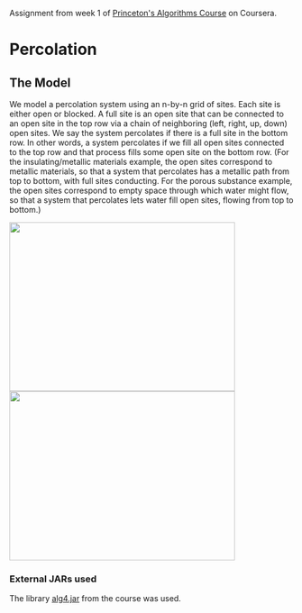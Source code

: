 Assignment from week 1 of [Princeton's Algorithms Course](https://www.coursera.org/learn/algorithms-part1) on Coursera.

# Percolation

## The Model
We model a percolation system using an n-by-n grid of sites. Each site is either open or blocked. A full site is an open site that can be connected to an open site in the top row via a chain of neighboring (left, right, up, down) open sites. We say the system percolates if there is a full site in the bottom row. In other words, a system percolates if we fill all open sites connected to the top row and that process fills some open site on the bottom row. (For the insulating/metallic materials example, the open sites correspond to metallic materials, so that a system that percolates has a metallic path from top to bottom, with full sites conducting. For the porous substance example, the open sites correspond to empty space through which water might flow, so that a system that percolates lets water fill open sites, flowing from top to bottom.)

<p>
<img width="400" height="300" src="https://coursera.cs.princeton.edu/algs4/assignments/percolation/percolates-yes.png">
<img width="400" height="300" src="https://coursera.cs.princeton.edu/algs4/assignments/percolation/percolates-no.png">
</p>

### External JARs used
The library [alg4.jar](https://algs4.cs.princeton.edu/code/) from the course was used.

